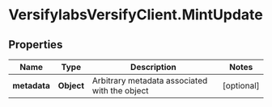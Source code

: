# VersifylabsVersifyClient.MintUpdate

## Properties

Name | Type | Description | Notes
------------ | ------------- | ------------- | -------------
**metadata** | **Object** | Arbitrary metadata associated with the object | [optional] 


